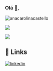 ### Olá 👋,
<p align="left"> <img src="https://komarev.com/ghpvc/?username=anacarolinacastello&label=Profile%20views&color=0e75b6&style=flat" alt="anacarolinacastello" /> </p>

[![](https://github-readme-stats.vercel.app/api?username=anacarolinacastello&theme=cobalt)](https://github.com/anacarolinacastello/)

[![](https://github-readme-stats.vercel.app/api/top-langs/?username=anacarolinacastello&hide=html&layout=compact=true&theme=cobalt)](https://github.com/anacarolinacastello/)
## 🔗 Links
[![linkedin](https://img.shields.io/badge/linkedin-0A66C2?style=for-the-badge&logo=linkedin&logoColor=white)](https://www.linkedin.com/in/ana-carolina-pereira-castello-292b07192/)

<!--
**anacarolinacastello/anacarolinacastello** is a ✨ _special_ ✨ repository because its `README.md` (this file) appears on your GitHub profile.

Here are some ideas to get you started:

- 🔭 I’m currently working on ...
- 🌱 I’m currently learning ...
- 👯 I’m looking to collaborate on ...
- 🤔 I’m looking for help with ...
- 💬 Ask me about ...
- 📫 How to reach me: ...
- 😄 Pronouns: ...
- ⚡ Fun fact: ...
-->
